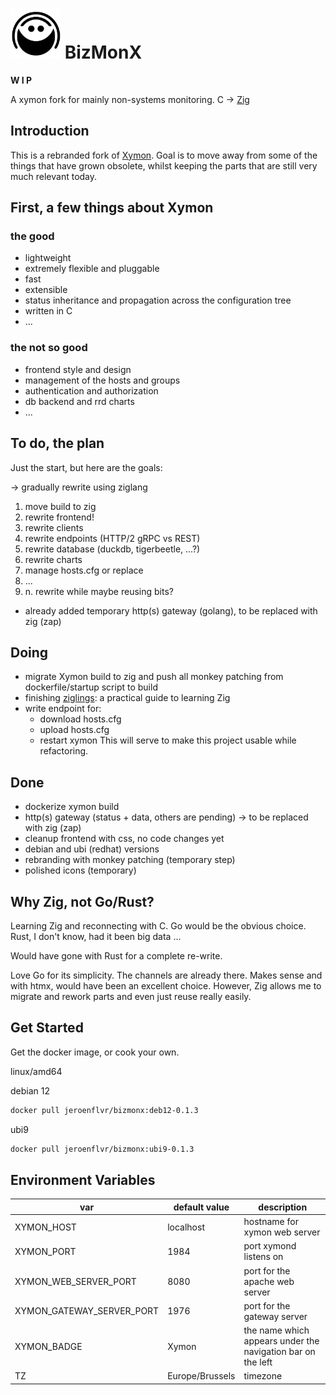  # <img src="profile/logo.png" height="80" width="80"> BizMonX

**W I P**

A xymon fork for mainly non-systems monitoring. C -> [Zig](https://ziglang.org)

## Introduction

This is a rebranded fork of [Xymon](https://xymon.sourceforge.io/). Goal is to move away from some of the things that have grown obsolete, whilst
keeping the parts that are still very much relevant today.


## First, a few things about Xymon
### the good

- lightweight
- extremely flexible and pluggable
- fast
- extensible
- status inheritance and propagation across the configuration tree
- written in C
- ...

### the not so good
- frontend style and design
- management of the hosts and groups
- authentication and authorization
- db backend and rrd charts
- ...

## To do, the plan

Just the start, but here are the goals:

-> gradually rewrite using ziglang

1. move build to zig
2. rewrite frontend! 
3. rewrite clients
4. rewrite endpoints (HTTP/2 gRPC vs REST)
5. rewrite database (duckdb, tigerbeetle, ...?)
6. rewrite charts
7. manage hosts.cfg or replace
8. ...
9. n. rewrite while maybe reusing bits?


+ already added temporary http(s) gateway (golang), to be replaced with zig (zap)

## Doing
- migrate Xymon build to zig and push all monkey patching from dockerfile/startup script to build
- finishing [ziglings](https://ziglings.org/): a practical guide to learning Zig
- write endpoint for: 
    - download hosts.cfg
    - upload hosts.cfg
    - restart xymon
 This will serve to make this project usable while refactoring.

## Done
- dockerize xymon build
- http(s) gateway (status + data, others are pending) -> to be replaced with zig (zap)
- cleanup frontend with css, no code changes yet
- debian and ubi (redhat) versions
- rebranding with monkey patching (temporary step)
- polished icons (temporary)


## Why Zig, not Go/Rust?
Learning Zig and reconnecting with C.  Go would be the obvious choice.  Rust, I don't know, had it been big data ...


Would have gone with Rust for a complete re-write.

Love Go for its simplicity.  The channels are already there.  Makes sense and with htmx, would have been 
an excellent choice.  However, Zig allows me to migrate and rework parts and even just reuse really easily.

## Get Started
Get the docker image, or cook your own.

linux/amd64

debian 12
```bash 
docker pull jeroenflvr/bizmonx:deb12-0.1.3
```

ubi9
```bash 
docker pull jeroenflvr/bizmonx:ubi9-0.1.3
```

## Environment Variables
| var | default value | description |
| --- | ------------- | ----------- |
| XYMON_HOST | localhost | hostname for xymon web server |
| XYMON_PORT | 1984 | port xymond listens on |
| XYMON_WEB_SERVER_PORT | 8080 | port for the apache web server |
| XYMON_GATEWAY_SERVER_PORT | 1976 | port for the gateway server |
| XYMON_BADGE | Xymon | the name which appears under the navigation bar on the left |
| TZ | Europe/Brussels | timezone |
